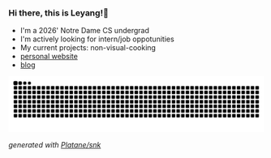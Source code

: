 ### Hi there, this is Leyang!👋
- I'm a 2026' Notre Dame CS undergrad
- I'm actively looking for intern/job oppotunities
- My current projects: non-visual-cooking
- [personal website](https://leoreoreo.github.io/)
- [blog](https://github.com/Leoreoreo/myBlog)


<!--
**Leoreoreo/Leoreoreo** is a ✨ _special_ ✨ repository because its `README.md` (this file) appears on your GitHub profile.

Here are some ideas to get you started:
  
- 🔭 I’m currently working on ...
- 🌱 I’m currently learning ...
- 👯 I’m looking to collaborate on ...
- 🤔 I’m looking for help with ...
- 💬 Ask me about ...
- 📫 How to reach me: ...
- 😄 Pronouns: ...
- ⚡ Fun fact: ...
-->

<picture>
  <source media="(prefers-color-scheme: dark)" srcset="https://raw.githubusercontent.com/Leoreoreo/Leoreoreo/output/github-contribution-grid-snake-dark.svg">
  <source media="(prefers-color-scheme: light)" srcset="https://raw.githubusercontent.com/Leoreoreo/Leoreoreo/output/github-contribution-grid-snake.svg">
  <img alt="github contribution grid snake animation" src="https://raw.githubusercontent.com/Leoreoreo/Leoreoreo/output/github-contribution-grid-snake.svg">
</picture>

_generated with [Platane/snk](https://github.com/Platane/snk)_
